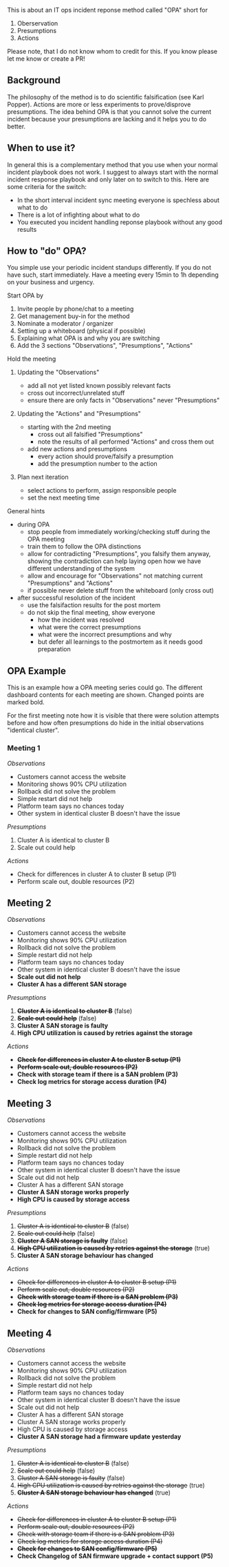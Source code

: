 This is about an IT ops incident reponse method called "OPA" short for

1. Oberservation
2. Presumptions
3. Actions

Please note, that I do not know whom to credit for this. If you know please let me know or create a PR!

## Background

The philosophy of the method is to do scientific falsification (see Karl Popper). Actions are more or
less experiments to prove/disprove presumptions. The idea behind OPA is that you cannot solve the current
incident because your presumptions are lacking and it helps you to do better.

## When to use it?

In general this is a complementary method that you use when your normal incident playbook does not work.
I suggest to always start with the normal incident response playbook and only later on to switch to this.
Here are some criteria for the switch:

- In the short interval incident sync meeting everyone is spechless about what to do
- There is a lot of infighting about what to do
- You executed you incident handling reponse playbook without any good results

## How to "do" OPA?

You simple use your periodic incident standups differently. If you do not have such, start immediately.
Have a meeting every 15min to 1h depending on your business and urgency.

Start OPA by

1. Invite people by phone/chat to a meeting
2. Get management buy-in for the method
3. Nominate a moderator / organizer
4. Setting up a whiteboard (physical if possible)
5. Explaining what OPA is and why you are switching
6. Add the 3 sections "Observations", "Presumptions", "Actions"

Hold the meeting

1. Updating the "Observations"
   - add all not yet listed known possibly relevant facts
   - cross out incorrect/unrelated stuff
   - ensure there are only facts in "Observations" never "Presumptions"

2. Updating the "Actions" and "Presumptions"
   - starting with the 2nd meeting 
     - cross out all falsified "Presumptions"
     - note the results of all performed "Actions" and cross them out
   - add new actions and presumptions
     - every action should prove/falsify a presumption
     - add the presumption number to the action

3. Plan next iteration
   - select actions to perform, assign responsible people
   - set the next meeting time

General hints
- during OPA
  - stop people from immediately working/checking stuff during the OPA meeting
  - train them to follow the OPA distinctions
  - allow for contradicting "Presumptions", you falsify them anyway, showing the contradiction
    can help laying open how we have different understanding of the system
  - allow and encourage for "Observations" not matching current "Presumptions" and "Actions"
  - if possible never delete stuff from the whiteboard (only cross out)
- after successful resolution of the incident
  - use the falsifaction results for the post mortem
  - do not skip the final meeting, show everyone
    - how the incident was resolved
    - what were the correct presumptions
    - what were the incorrect presumptions and why
    - but defer all learnings to the postmortem as it needs good preparation

## OPA Example

This is an example how a OPA meeting series could go. The different dashboard contents for each
meeting are shown. Changed points are marked bold.

For the first meeting note how it is visible that there were solution attempts before and how
often presumptions do hide in the initial observations "identical cluster". 

### Meeting 1

_Observations_
- Customers cannot access the website
- Monitoring shows 90% CPU utilization
- Rollback did not solve the problem
- Simple restart did not help
- Platform team says no chances today
- Other system in identical cluster B doesn't have the issue

_Presumptions_
1. Cluster A is identical to cluster B
2. Scale out could help

_Actions_
- Check for differences in cluster A to cluster B setup (P1)
- Perform scale out, double resources (P2)

## Meeting 2

_Observations_
- Customers cannot access the website
- Monitoring shows 90% CPU utilization
- Rollback did not solve the problem
- Simple restart did not help
- Platform team says no chances today
- Other system in identical cluster B doesn't have the issue
- **Scale out did not help**
- **Cluster A has a different SAN storage**

_Presumptions_
1. **~~Cluster A is identical to cluster B~~** (false)
2. **~~Scale out could help~~** (false)
3. **Cluster A SAN storage is faulty**
4. **High CPU utilization is caused by retries against the storage**

_Actions_
- **~~Check for differences in cluster A to cluster B setup (P1)~~**
- **~~Perform scale out, double resources (P2)~~**
- **Check with storage team if there is a SAN problem (P3)**
- **Check log metrics for storage access duration (P4)**

## Meeting 3

_Observations_
- Customers cannot access the website
- Monitoring shows 90% CPU utilization
- Rollback did not solve the problem
- Simple restart did not help
- Platform team says no chances today
- Other system in identical cluster B doesn't have the issue
- Scale out did not help
- Cluster A has a different SAN storage
- **Cluster A SAN storage works properly**
- **High CPU is caused by storage access**

_Presumptions_
1. ~~Cluster A is identical to cluster B~~ (false)
2. ~~Scale out could help~~ (false)
3. **~~Cluster A SAN storage is faulty~~** (false)
4. **~~High CPU utilization is caused by retries against the storage~~** (true)
5. **Cluster A SAN storage behaviour has changed**

_Actions_
- ~~Check for differences in cluster A to cluster B setup (P1)~~
- ~~Perform scale out, double resources (P2)~~
- **~~Check with storage team if there is a SAN problem (P3)~~**
- **~~Check log metrics for storage access duration (P4)~~**
- **Check for changes to SAN config/firmware (P5)**

## Meeting 4

_Observations_
- Customers cannot access the website
- Monitoring shows 90% CPU utilization
- Rollback did not solve the problem
- Simple restart did not help
- Platform team says no chances today
- Other system in identical cluster B doesn't have the issue
- Scale out did not help
- Cluster A has a different SAN storage
- Cluster A SAN storage works properly
- High CPU is caused by storage access
- **Cluster A SAN storage had a firmware update yesterday**

_Presumptions_
1. ~~Cluster A is identical to cluster B~~ (false)
2. ~~Scale out could help~~ (false)
3. ~~Cluster A SAN storage is faulty~~ (false)
4. ~~High CPU utilization is caused by retries against the storage~~ (true)
5. **~~Cluster A SAN storage behaviour has changed~~** (true)

_Actions_
- ~~Check for differences in cluster A to cluster B setup (P1)~~
- ~~Perform scale out, double resources (P2)~~
- ~~Check with storage team if there is a SAN problem (P3)~~
- ~~Check log metrics for storage access duration (P4)~~
- **~~Check for changes to SAN config/firmware (P5)~~**
- **Check Changelog of SAN firmware upgrade + contact support (P5)** 
